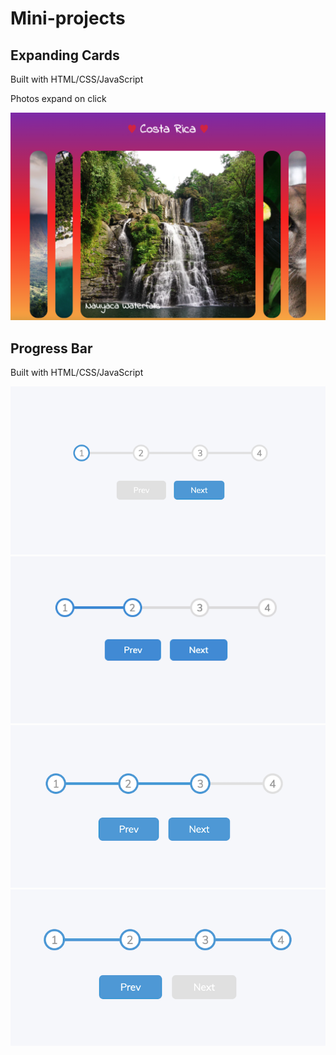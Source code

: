 # Mini-projects

## Expanding Cards

Built with HTML/CSS/JavaScript

Photos expand on click


![Expanding Cards](images/expanding-cards.png)

## Progress Bar

Built with HTML/CSS/JavaScript


![Progress Bar 1](images/progress-bar-1.png)
![Progress Bar 2](images/progress-bar-2.png)
![Progress Bar 3](images/progress-bar-3.png)
![Progress Bar 4](images/progress-bar-4.png)